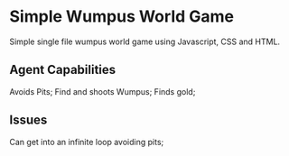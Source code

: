 # Simple Wumpus World Game
Simple single file wumpus world game using Javascript, CSS and HTML.

## Agent Capabilities
Avoids Pits;
Find and shoots Wumpus;
Finds gold;

## Issues
Can get into an infinite loop avoiding pits;


